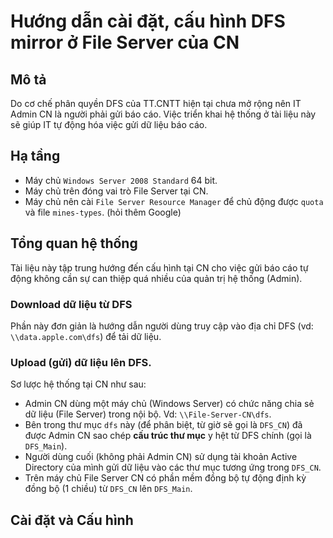 # Hướng dẫn cài đặt, cấu hình DFS mirror ở File Server của CN

## Mô tả
Do cơ chế phân quyền DFS của TT.CNTT hiện tại chưa mở rộng nên IT Admin CN là người phải gửi báo cáo. Việc triển khai hệ thống ở tài liệu này sẽ giúp IT tự động hóa việc gửi dữ liệu báo cáo.

## Hạ tầng
- Máy chủ `Windows Server 2008 Standard` 64 bit.
- Máy chủ trên đóng vai trò File Server tại CN.
- Máy chủ nên cài `File Server Resource Manager` để chủ động được `quota` và file `mines-types`. (hỏi thêm Google)


## Tổng quan hệ thống

Tài liệu này tập trung hướng đến cấu hình tại CN cho việc gửi báo cáo tự động không cần sự can thiệp quá nhiều của quản trị hệ thống (Admin).

### Download dữ liệu từ DFS
Phần này đơn giản là hướng dẫn người dùng truy cập vào địa chỉ DFS (vd: `\\data.apple.com\dfs`) để tải dữ liệu.

### Upload (gửi) dữ liệu lên DFS.
Sơ lược hệ thống tại CN như sau:
- Admin CN dùng một máy chủ (Windows Server) có chức năng chia sẻ dữ liệu (File Server) trong nội bộ. Vd: `\\File-Server-CN\dfs`.
- Bên trong thư mục `dfs` này (để phân biệt, từ giờ sẽ gọi là `DFS_CN`) đã được Admin CN sao chép **cấu trúc thư mục** y hệt từ DFS chính (gọi là `DFS_Main`).
- Người dùng cuối (không phải Admin CN) sử dụng tài khoản Active Directory của mình gửi dữ liệu vào các thư mục tương ứng trong `DFS_CN`.
- Trên máy chủ File Server CN có phần mềm đồng bộ tự động định kỳ đồng bộ (1 chiều) từ `DFS_CN` lên `DFS_Main`.

## Cài đặt và Cấu hình


